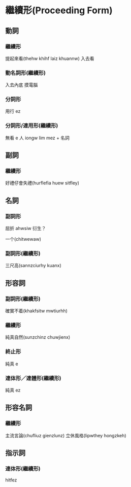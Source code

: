 # 繼續形(Proceeding Form)

## 動詞

### 繼續形

提起來看(thehw khihf laiz khuannw)
入去看

### 動名詞形(繼續形)

入去內底
摸電腦

### 分詞形

用行 ez

### 分詞形/連用形(繼續形)

無看 e 人
iongw lim mez + 名詞

## 副詞

### 繼續形

好禮仔會失禮(hurflefia huew sitfley)

## 名詞

### 副詞形

屈折 ahwsiw 衍生？

一个(chitwewaw)

### 副詞形(繼續形)

三尺高(sannzciurhy kuanx)

## 形容詞

### 副詞形(繼續形)

確實不着(khakfsitw mwtiurhh)

### 繼續形

純真自然(sunzchinz chuwjienx)

### 終止形

純真 e

### 連体形／連體形(繼續形)

純真 ez

## 形容名詞

### 繼續形

主流言論(chufliuz gienzlunz)
立休風格(lipwthey hongzkeh)

## 指示詞

### 連体形(繼續形)

hitfez